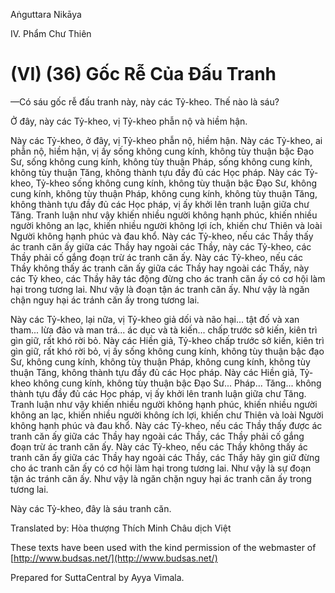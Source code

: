 Aṅguttara Nikāya

IV. Phẩm Chư Thiên

# (VI) (36) Gốc Rễ Của Ðấu Tranh

—Có sáu gốc rễ đấu tranh này, này các Tỷ-kheo. Thế nào là sáu?

Ở đây, này các Tỷ-kheo, vị Tỷ-kheo phẫn nộ và hiềm hận.

Này các Tỷ-kheo, ở đây, vị Tỷ-kheo phẫn nộ, hiềm hận. Này các Tỷ-kheo, ai phẫn nộ, hiềm hận, vị ấy sống không cung kính, không tùy thuận bậc Ðạo Sư, sống không cung kính, không tùy thuận Pháp, sống không cung kính, không tùy thuận Tăng, không thành tựu đầy đủ các Học pháp. Này các Tỷ-kheo, Tỷ-kheo sống không cung kính, không tùy thuận bậc Ðạo Sư, không cung kính, không tùy thuận Pháp, không cung kính, không tùy thuận Tăng, không thành tựu đầy đủ các Học pháp, vị ấy khởi lên tranh luận giữa chư Tăng. Tranh luận như vậy khiến nhiều người không hạnh phúc, khiến nhiều người không an lạc, khiến nhiều người không lợi ích, khiến chư Thiên và loài Người không hạnh phúc và đau khổ. Này các Tỷ-kheo, nếu các Thầy thấy ác tranh căn ấy giữa các Thầy hay ngoài các Thầy, này các Tỷ-kheo, các Thầy phải cố gắng đoạn trừ ác tranh căn ấy. Này các Tỷ-kheo, nếu các Thầy không thấy ác tranh căn ấy giữa các Thầy hay ngoài các Thấy, này các Tỷ kheo, các Thầy hãy tác động đừng cho ác tranh căn ấy có cơ hội làm hại trong tương lai. Như vậy là đoạn tận ác tranh căn ấy. Như vậy là ngăn chận nguy hại ác tránh căn ấy trong tương lai.

Này các Tỷ-kheo, lại nữa, vị Tỷ-kheo giả dối và não hại... tật đố và xan tham... lừa đảo và man trá... ác dục và tà kiến... chấp trước sở kiến, kiên trì gìn giữ, rất khó rời bỏ. Này các Hiền giả, Tỷ-kheo chấp trước sở kiến, kiên trì gìn giữ, rất khó rời bỏ, vị ấy sống không cung kính, không tùy thuận bậc đạo Sư, không cung kính, không tùy thuận Pháp, không cung kính, không tùy thuận Tăng, không thành tựu đầy đủ các Học pháp. Này các Hiền giả, Tỷ-kheo không cung kính, không tùy thuận bậc Ðạo Sư... Pháp... Tăng... không thành tựu đầy đủ các Học pháp, vị ấy khởi lên tranh luận giữa chư Tăng. Tranh luận như vậy khiến nhiều người không hạnh phúc, khiến nhiều người không an lạc, khiến nhiều người không ích lợi, khiến chư Thiên và loài Người không hạnh phúc và đau khổ. Này các Tỷ-kheo, nếu các Thầy thấy được ác tranh căn ấy giữa các Thầy hay ngoài các Thầy, các Thầy phải cố gắng đoạn trừ ác tranh căn ấy. Này các Tỷ-kheo, nếu các Thầy không thấy ác tranh căn ấy giữa các Thầy hay ngoài các Thầy, các Thầy hãy gìn giữ đừng cho ác tranh căn ấy có cơ hội làm hại trong tương lai. Như vậy là sự đoạn tận ác tránh căn ấy. Như vậy là ngăn chặn nguy hại ác tranh căn ấy trong tương lai.

Này các Tỷ-kheo, đây là sáu tranh căn.

Translated by: Hòa thượng Thích Minh Châu dịch Việt

These texts have been used with the kind permission of the webmaster of [http://www.budsas.net/](http://www.budsas.net/)

Prepared for SuttaCentral by Ayya Vimala.